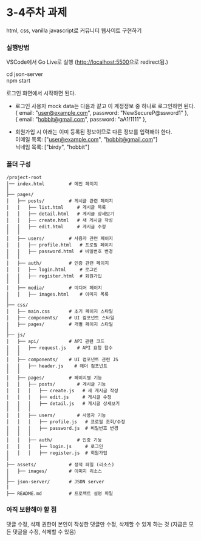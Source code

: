 # 3-4주차 과제 
html, css, vanilla javascript로 커뮤니티 웹사이트 구현하기

### 실행방법
VSCode에서 Go Live로 실행 ([http://localhost:5500](http://localhost:5500)으로 redirect됨.)  


cd json-server  
npm start


로그인 화면에서 시작하면 된다.  
- 로그인 사용자 mock data는 다음과 같고 이 계정정보 중 하나로 로그인하면 된다.  
        { email: "user@example.com", password: "NewSecureP@ssword1" },  
        { email: "hobbit@gmail.com", password: "aA1!1111" },   


- 회원가입 시 아래는 이미 등록된 정보이므로 다른 정보를 입력해야 한다.  
이메일 목록: ["user@example.com", "hobbit@gmail.com"]  
닉네임 목록: ["birdy", "hobbit"]



### 폴더 구성
``` 
/project-root  
│── index.html         # 메인 페이지  
│  
├── pages/              
│   ├── posts/         # 게시글 관련 페이지  
│   │   ├── list.html     # 게시글 목록  
│   │   ├── detail.html   # 게시글 상세보기  
│   │   ├── create.html   # 새 게시글 작성  
│   │   ├── edit.html     # 게시글 수정  
│   │  
│   ├── users/         # 사용자 관련 페이지  
│   │   ├── profile.html   # 프로필 페이지  
│   │   ├── password.html  # 비밀번호 변경  
│   │  
│   ├── auth/          # 인증 관련 페이지  
│   │   ├── login.html     # 로그인  
│   │   ├── register.html  # 회원가입  
│   │  
│   ├── media/         # 미디어 페이지  
│   │   ├── images.html    # 이미지 목록  
│  
├── css/                 
│   ├── main.css       # 초기 페이지 스타일 
│   ├── components/    # UI 컴포넌트 스타일  
│   ├── pages/         # 개별 페이지 스타일  
│  
├── js/                   
│   ├── api/           # API 관련 코드  
│   │   ├── request.js    # API 요청 함수  
│   │  
│   ├── components/    # UI 컴포넌트 관련 JS  
│   │   ├── header.js    # 헤더 컴포넌트  
│   │  
│   ├── pages/         # 페이지별 기능  
│   │   ├── posts/        # 게시글 기능  
│   │   │   ├── create.js   # 새 게시글 작성  
│   │   │   ├── edit.js     # 게시글 수정  
│   │   │   ├── detail.js   # 게시글 상세보기  
│   │   │  
│   │   ├── users/        # 사용자 기능  
│   │   │   ├── profile.js   # 프로필 조회/수정  
│   │   │   ├── password.js  # 비밀번호 변경  
│   │   │  
│   │   ├── auth/         # 인증 기능  
│   │   │   ├── login.js     # 로그인  
│   │   │   ├── register.js  # 회원가입  
│  
├── assets/            # 정적 파일 (리소스)  
│   ├── images/        # 이미지 리소스   
│  
├── json-server/       # JSON server  
|  
├── README.md          # 프로젝트 설명 파일  

```
 

### 아직 보완해야 할 점 

댓글 수정, 삭제 권한이 본인이 작성한 댓글만 수정, 삭제할 수 있게 하는 것
(지금은 모든 댓글을 수정, 삭제할 수 있음)




